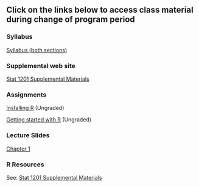 ## Click on the links below to access class material during change of program period

### Syllabus

[Syllabus (both sections)](Syllabus.md)

### Supplemental web site

[Stat 1201 Supplemental Materials](https://jtr13.github.io/1201/)

### Assignments

[Installing R](R/InstallingR.md) (Ungraded)

[Getting started with R](R/GettingStartedwithR.md) (Ungraded)

### Lecture Slides

[Chapter 1](Chap1slides.pdf)

### R Resources

See: [Stat 1201 Supplemental Materials](https://jtr13.github.io/1201/)

